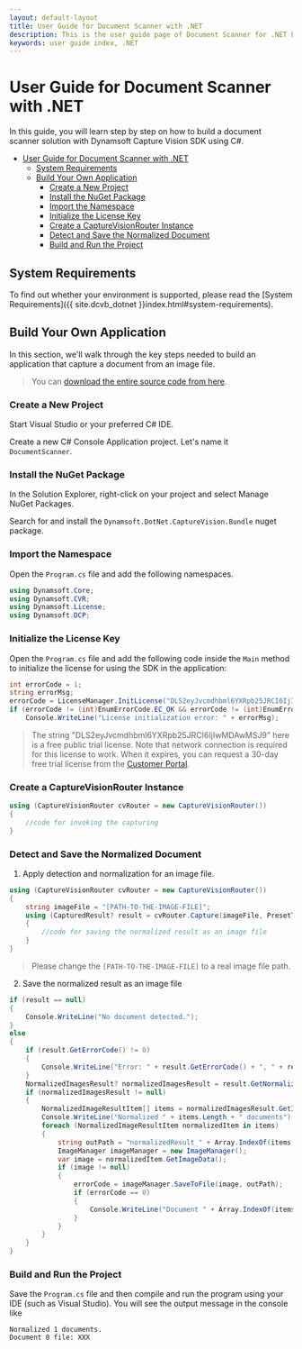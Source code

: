 ```yaml
---
layout: default-layout
title: User Guide for Document Scanner with .NET
description: This is the user guide page of Document Scanner for .NET Edition.
keywords: user guide index, .NET
---
```


# User Guide for Document Scanner with .NET

In this guide, you will learn step by step on how to build a document scanner solution with Dynamsoft Capture Vision SDK using C#.

- [User Guide for Document Scanner with .NET](#user-guide-for-document-scanner-with-net)
  - [System Requirements](#system-requirements)
  - [Build Your Own Application](#build-your-own-application)
    - [Create a New Project](#create-a-new-project)
    - [Install the NuGet Package](#install-the-nuget-package)
    - [Import the Namespace](#import-the-namespace)
    - [Initialize the License Key](#initialize-the-license-key)
    - [Create a CaptureVisionRouter Instance](#create-a-capturevisionrouter-instance)
    - [Detect and Save the Normalized Document](#detect-and-save-the-normalized-document)
    - [Build and Run the Project](#build-and-run-the-project)

## System Requirements

To find out whether your environment is supported, please read the [System Requirements]({{ site.dcvb_dotnet }}index.html#system-requirements).

## Build Your Own Application

In this section, we'll walk through the key steps needed to build an application that capture a document from an image file.

> You can <a href="https://github.com/Dynamsoft/capture-vision-dotnet-samples/tree/main/Samples/DocumentScanner" target="_blank">download the entire source code from here</a>.

### Create a New Project

Start Visual Studio or your preferred C# IDE.

Create a new C# Console Application project. Let's name it `DocumentScanner`.

### Install the NuGet Package

In the Solution Explorer, right-click on your project and select Manage NuGet Packages.

Search for and install the `Dynamsoft.DotNet.CaptureVision.Bundle` nuget package.

### Import the Namespace

Open the `Program.cs` file and add the following namespaces.

```csharp
using Dynamsoft.Core;
using Dynamsoft.CVR;
using Dynamsoft.License;
using Dynamsoft.DCP;
```

### Initialize the License Key

Open the `Program.cs` file and add the following code inside the `Main` method to initialize the license for using the SDK in the application:

```csharp
int errorCode = 1;
string errorMsg;
errorCode = LicenseManager.InitLicense("DLS2eyJvcmdhbml6YXRpb25JRCI6IjIwMDAwMSJ9", out errorMsg);
if (errorCode != (int)EnumErrorCode.EC_OK && errorCode != (int)EnumErrorCode.EC_LICENSE_CACHE_USED)
    Console.WriteLine("License initialization error: " + errorMsg);
```

> The string "DLS2eyJvcmdhbml6YXRpb25JRCI6IjIwMDAwMSJ9" here is a free public trial license. Note that network connection is required for this license to work. When it expires, you can request a 30-day free trial license from the <a href="https://www.dynamsoft.com/customer/license/trialLicense?utm_source=guide&product=dcv&package=dotnet" target="_blank">Customer Portal</a>.

### Create a CaptureVisionRouter Instance

```csharp
using (CaptureVisionRouter cvRouter = new CaptureVisionRouter())
{
    //code for invoking the capturing
}
```

### Detect and Save the Normalized Document

1. Apply detection and normalization for an image file.

```csharp
using (CaptureVisionRouter cvRouter = new CaptureVisionRouter())
{
    string imageFile = "[PATH-TO-THE-IMAGE-FILE]";
    using (CapturedResult? result = cvRouter.Capture(imageFile, PresetTemplate.PT_DETECT_AND_NORMALIZE_DOCUMENT))
    {
        //code for saving the normalized result as an image file
    }
}
```

> Please change the `[PATH-TO-THE-IMAGE-FILE]` to a real image file path.

2. Save the normalized result as an image file

```csharp
if (result == null)
{
    Console.WriteLine("No document detected.");
}
else
{
    if (result.GetErrorCode() != 0)
    {
        Console.WriteLine("Error: " + result.GetErrorCode() + ", " + result.GetErrorString());
    }
    NormalizedImagesResult? normalizedImagesResult = result.GetNormalizedImagesResult();
    if (normalizedImagesResult != null)
    {
        NormalizedImageResultItem[] items = normalizedImagesResult.GetItems();
        Console.WriteLine("Normalized " + items.Length + " documents");
        foreach (NormalizedImageResultItem normalizedItem in items)
        {
            string outPath = "normalizedResult_" + Array.IndexOf(items, normalizedItem) + ".png";
            ImageManager imageManager = new ImageManager();
            var image = normalizedItem.GetImageData();
            if (image != null)
            {
                errorCode = imageManager.SaveToFile(image, outPath);
                if (errorCode == 0)
                {
                    Console.WriteLine("Document " + Array.IndexOf(items, normalizedItem) + " file: " + outPath);
                }
            }
        }
    }
}
```

### Build and Run the Project

Save the `Program.cs` file and then compile and run the program using your IDE (such as Visual Studio). You will see the output message in the console like

```
Normalized 1 documents.
Document 0 file: XXX
```
